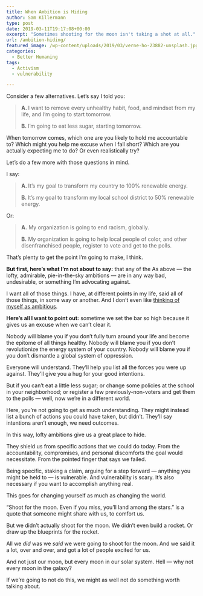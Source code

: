 ```yaml
---
title: When Ambition is Hiding
author: Sam Killermann
type: post
date: 2019-03-11T19:17:08+00:00
excerpt: "Sometimes shooting for the moon isn't taking a shot at all."
url: /ambition-hiding/
featured_image: /wp-content/uploads/2019/03/verne-ho-23882-unsplash.jpg
categories:
  - Better Humaning
tags:
  - Activism
  - vulnerability

---
```

Consider a few alternatives. Let&#8217;s say I told you:

<blockquote class="wp-block-quote">
  <p>
    <strong>A. </strong>I want to remove every unhealthy habit, food, and mindset from my life, and I&#8217;m going to start tomorrow.
  </p>
  
  <p>
    <strong>B. </strong>I&#8217;m going to eat less sugar, starting tomorrow.
  </p>
</blockquote>

When tomorrow comes, which one are you likely to hold me accountable to? Which might you help me excuse when I fall short? Which are you actually expecting me to do? Or even realistically try?

Let&#8217;s do a few more with those questions in mind.

I say:

<blockquote class="wp-block-quote">
  <p>
    <strong>A. </strong>It&#8217;s my goal to transform my country to 100% renewable energy.
  </p>
  
  <p>
    <strong>B. </strong>It&#8217;s my goal to transform my local school district to 50% renewable energy.
  </p>
</blockquote>

Or:

<blockquote class="wp-block-quote">
  <p>
    <strong>A.</strong> My organization is going to end racism, globally.
  </p>
  
  <p>
    <strong>B.</strong> My organization is going to help local people of color, and other disenfranchised people, register to vote and get to the polls.
  </p>
</blockquote>

That&#8217;s plenty to get the point I&#8217;m going to make, I think.

**But first, here&#8217;s what I&#8217;m not about to say:** that any of the As above &#8212; the lofty, admirable, pie-in-the-sky ambitions &#8212; are in any way bad, undesirable, or something I&#8217;m advocating against. 

I want all of those things. I have, at different points in my life, said all of those things, in some way or another. And I don&#8217;t even like [thinking of myself as ambitious][1].

**Here&#8217;s all I want to point out:** sometime we set the bar so high because it gives us an excuse when we can&#8217;t clear it.

<!--more-->

Nobody will blame you if you don&#8217;t fully turn around your life and become the epitome of all things healthy. Nobody will blame you if you don&#8217;t revolutionize the energy system of your country. Nobody will blame you if you don&#8217;t dismantle a global system of oppression.

Everyone will understand. They&#8217;ll help you list all the forces you were up against. They&#8217;ll give you a hug for your good intentions.

But if you can&#8217;t eat a little less sugar; or change some policies at the school in your neighborhood; or register a few previously-non-voters and get them to the polls &#8212; well, now we&#8217;re in a different world.

Here, you&#8217;re not going to get as much understanding. They might instead list a bunch of actions you could have taken, but didn&#8217;t. They&#8217;ll say intentions aren&#8217;t enough, we need outcomes.

In this way, lofty ambitions give us a great place to hide. 

They shield us from specific actions that we could do today. From the accountability, compromises, and personal discomforts the goal would necessitate. From the pointed finger that says we failed.

Being specific, staking a claim, arguing for a step forward &#8212; anything you might be held to &#8212; is vulnerable. And vulnerability is scary. It&#8217;s also necessary if you want to accomplish anything real.

This goes for changing yourself as much as changing the world.

“Shoot for the moon. Even if you miss, you&#8217;ll land among the stars.” is a quote that someone might share with us, to comfort us.

But we didn&#8217;t actually shoot for the moon. We didn&#8217;t even build a rocket. Or draw up the blueprints for the rocket.

All we _did_ was we _said_ we were going to shoot for the moon. And we said it a lot, over and over, and got a lot of people excited for us. 

And not just our moon, but every moon in our solar system. Hell &#8212; why not every moon in the galaxy? 

If we&#8217;re going to not do this, we might as well not do something worth talking about.

 [1]: /insulted-by-ambition/